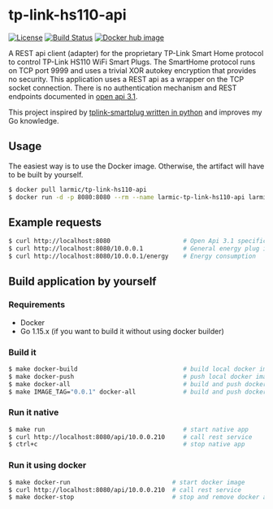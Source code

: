 # tp-link-hs110-api

[![License](https://img.shields.io/badge/License-Apache%202.0-blue.svg)](https://opensource.org/licenses/Apache-2.0)
[![Build Status](https://travis-ci.com/larmic/tp-link-hs110-api.svg?branch=master)](https://travis-ci.com/larmic/tp-link-hs110-api)
[![Docker hub image](https://img.shields.io/docker/image-size/larmic/tp-link-hs110-api?label=dockerhub)](https://hub.docker.com/repository/docker/larmic/tp-link-hs110-api)

A REST api client (adapter) for the proprietary TP-Link Smart Home protocol to control TP-Link HS110 WiFi Smart Plugs. 
The SmartHome protocol runs on TCP port 9999 and uses a trivial XOR autokey encryption that provides no security.
This application uses a REST api as a wrapper on the TCP socket connection. There is no authentication mechanism and 
REST endpoints documented in [open api 3.1](open-api-3.yaml).

This project inspired by [tplink-smartplug written in python](https://github.com/softScheck/tplink-smartplug) and 
improves my Go knowledge.

## Usage

The easiest way is to use the Docker image. Otherwise, the artifact will have to be built by yourself.

```sh 
$ docker pull larmic/tp-link-hs110-api
$ docker run -d -p 8080:8080 --rm --name larmic-tp-link-hs110-api larmic/tp-link-hs110-api
```

## Example requests

```sh 
$ curl http://localhost:8080                    # Open Api 3.1 specification
$ curl http://localhost:8080/10.0.0.1           # General energy plug information
$ curl http://localhost:8080/10.0.0.1/energy    # Energy consumption
```

## Build application by yourself

### Requirements

* Docker 
* Go 1.15.x (if you want to build it without using docker builder)

### Build it

```sh 
$ make docker-build                             # build local docker image
$ make docker-push                              # push local docker image to hub.docker.com
$ make docker-all                               # build and push docker image to hub.docker.com
$ make IMAGE_TAG="0.0.1" docker-all             # build and push docker image with specific version
```

### Run it native

```sh 
$ make run                                      # start native app 
$ curl http://localhost:8080/api/10.0.0.210     # call rest service
$ ctrl+c                                        # stop native app
```

### Run it using docker

```sh 
$ make docker-run                            # start docker image 
$ curl http://localhost:8080/api/10.0.0.210  # call rest service
$ make docker-stop                           # stop and remove docker app
```